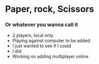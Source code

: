 # Paper, rock, Scissors

### Or whatever you wanna call it

- 2 players, local only
- Playing against computer to be added
- I just wanted to see if I could
- I did
- Working on adding multiplayer online
